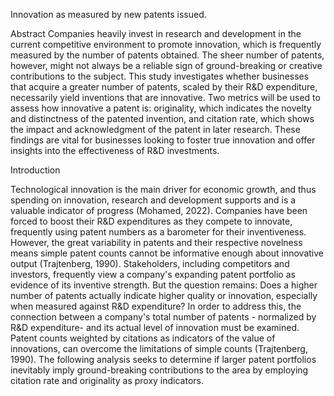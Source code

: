 Innovation as measured by new patents issued.

Abstract
Companies heavily invest in research and development in the current competitive environment to promote innovation, which is frequently 
measured by the number of patents obtained. The sheer number of patents, however, might not always be a reliable sign of ground-breaking or creative contributions to the subject. This study investigates whether businesses that acquire a greater number of patents, scaled by their R&D expenditure, necessarily yield inventions that are innovative. Two metrics will be used to assess how innovative a patent is: originality, which indicates the novelty and distinctness of the patented invention, and citation rate, which shows the impact and acknowledgment of the patent in later research. These findings are vital for businesses looking to foster true innovation and offer insights into the effectiveness of R&D investments.

Introduction

Technological innovation is the main driver for economic growth, and thus spending on innovation, research and
development supports and is a valuable indicator of progress (Mohamed, 2022). Companies have been forced to boost their R&D expenditures as they compete to innovate, frequently using patent numbers as a barometer for their inventiveness. However, the great variability in patents and their respective novelness means simple patent counts cannot be informative enough about innovative output (Trajtenberg, 1990). Stakeholders, including competitors and investors, frequently view a company's expanding patent portfolio as evidence of its inventive strength. But the question remains: Does a higher number of patents actually indicate higher quality or innovation, especially when measured against R&D expenditure? In order to address this, the connection between a company's total number of patents - normalized by R&D expenditure- and its actual level of innovation must be examined. Patent counts weighted by citations as indicators of the value of innovations, can overcome the limitations of simple counts (Trajtenberg, 1990). The following analysis seeks to determine if larger patent portfolios inevitably imply ground-breaking contributions to the area by employing citation rate and originality as proxy indicators.


